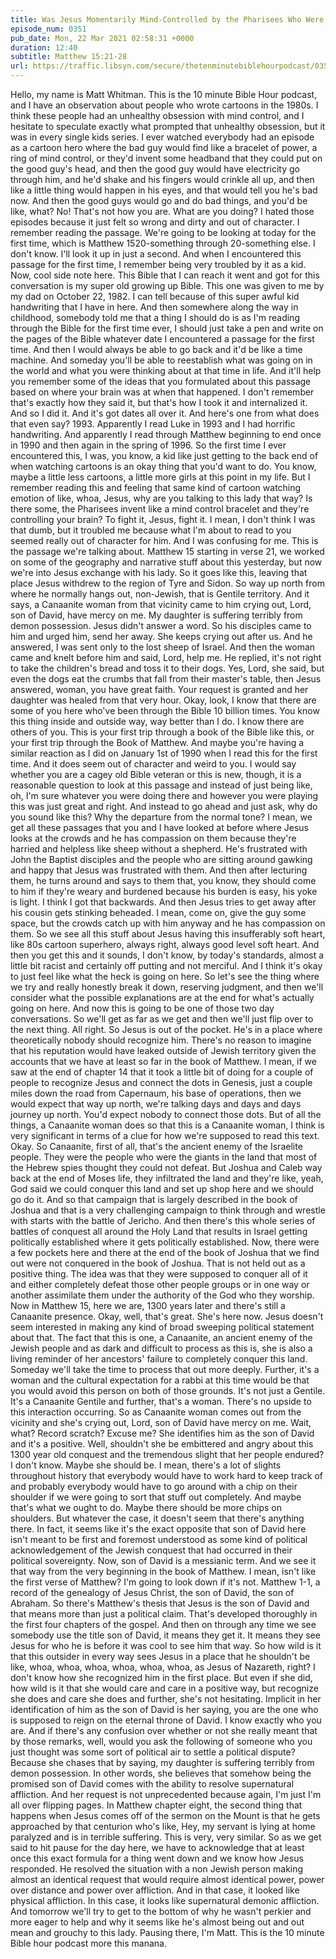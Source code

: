 ```yaml
---
title: Was Jesus Momentarily Mind-Controlled by the Pharisees Who Were Wielding a Secret Mind-Control Bracelet?
episode_num: 0351
pub_date: Mon, 22 Mar 2021 02:58:31 +0000
duration: 12:40
subtitle: Matthew 15:21-28
url: https://traffic.libsyn.com/secure/thetenminutebiblehourpodcast/0351_-_Was_Jesus_Momentarily_Mind-Controlled_by_the_Pharisees_Who_Were_Wielding_a_Secret_Mind-Control_Bracelet.mp3
---
```


 Hello, my name is Matt Whitman. This is the 10 minute Bible Hour podcast, and I have an observation about people who wrote cartoons in the 1980s. I think these people had an unhealthy obsession with mind control, and I hesitate to speculate exactly what prompted that unhealthy obsession, but it was in every single kids series. I ever watched everybody had an episode as a cartoon hero where the bad guy would find like a bracelet of power, a ring of mind control, or they'd invent some headband that they could put on the good guy's head, and then the good guy would have electricity go through him, and he'd shake and his fingers would crinkle all up, and then like a little thing would happen in his eyes, and that would tell you he's bad now. And then the good guys would go and do bad things, and you'd be like, what? No! That's not how you are. What are you doing? I hated those episodes because it just felt so wrong and dirty and out of character. I remember reading the passage. We're going to be looking at today for the first time, which is Matthew 1520-something through 20-something else. I don't know. I'll look it up in just a second. And when I encountered this passage for the first time, I remember being very troubled by it as a kid. Now, cool side note here. This Bible that I can reach it went and got for this conversation is my super old growing up Bible. This one was given to me by my dad on October 22, 1982. I can tell because of this super awful kid handwriting that I have in here. And then somewhere along the way in childhood, somebody told me that a thing I should do is as I'm reading through the Bible for the first time ever, I should just take a pen and write on the pages of the Bible whatever date I encountered a passage for the first time. And then I would always be able to go back and it'd be like a time machine. And someday you'll be able to reestablish what was going on in the world and what you were thinking about at that time in life. And it'll help you remember some of the ideas that you formulated about this passage based on where your brain was at when that happened. I don't remember that's exactly how they said it, but that's how I took it and internalized it. And so I did it. And it's got dates all over it. And here's one from what does that even say? 1993. Apparently I read Luke in 1993 and I had horrific handwriting. And apparently I read through Matthew beginning to end once in 1990 and then again in the spring of 1996. So the first time I ever encountered this, I was, you know, a kid like just getting to the back end of when watching cartoons is an okay thing that you'd want to do. You know, maybe a little less cartoons, a little more girls at this point in my life. But I remember reading this and feeling that same kind of cartoon watching emotion of like, whoa, Jesus, why are you talking to this lady that way? Is there some, the Pharisees invent like a mind control bracelet and they're controlling your brain? To fight it, Jesus, fight it. I mean, I don't think I was that dumb, but it troubled me because what I'm about to read to you seemed really out of character for him. And I was confusing for me. This is the passage we're talking about. Matthew 15 starting in verse 21, we worked on some of the geography and narrative stuff about this yesterday, but now we're into Jesus exchange with his lady. So it goes like this, leaving that place Jesus withdrew to the region of Tyre and Sidon. So way up north from where he normally hangs out, non-Jewish, that is Gentile territory. And it says, a Canaanite woman from that vicinity came to him crying out, Lord, son of David, have mercy on me. My daughter is suffering terribly from demon possession. Jesus didn't answer a word. So his disciples came to him and urged him, send her away. She keeps crying out after us. And he answered, I was sent only to the lost sheep of Israel. And then the woman came and knelt before him and said, Lord, help me. He replied, it's not right to take the children's bread and toss it to their dogs. Yes, Lord, she said, but even the dogs eat the crumbs that fall from their master's table, then Jesus answered, woman, you have great faith. Your request is granted and her daughter was healed from that very hour. Okay, look, I know that there are some of you here who've been through the Bible 10 billion times. You know this thing inside and outside way, way better than I do. I know there are others of you. This is your first trip through a book of the Bible like this, or your first trip through the Book of Matthew. And maybe you're having a similar reaction as I did on January 1st of 1990 when I read this for the first time. And it does seem out of character and weird to you. I would say whether you are a cagey old Bible veteran or this is new, though, it is a reasonable question to look at this passage and instead of just being like, oh, I'm sure whatever you were doing there and however you were playing this was just great and right. And instead to go ahead and just ask, why do you sound like this? Why the departure from the normal tone? I mean, we get all these passages that you and I have looked at before where Jesus looks at the crowds and he has compassion on them because they're harried and helpless like sheep without a shepherd. He's frustrated with John the Baptist disciples and the people who are sitting around gawking and happy that Jesus was frustrated with them. And then after lecturing them, he turns around and says to them that, you know, they should come to him if they're weary and burdened because his burden is easy, his yoke is light. I think I got that backwards. And then Jesus tries to get away after his cousin gets stinking beheaded. I mean, come on, give the guy some space, but the crowds catch up with him anyway and he has compassion on them. So we see all this stuff about Jesus having this insufferably soft heart, like 80s cartoon superhero, always right, always good level soft heart. And then you get this and it sounds, I don't know, by today's standards, almost a little bit racist and certainly off putting and not merciful. And I think it's okay to just feel like what the heck is going on here. So let's see the thing where we try and really honestly break it down, reserving judgment, and then we'll consider what the possible explanations are at the end for what's actually going on here. And now this is going to be one of those two day conversations. So we'll get as far as we get and then we'll just flip over to the next thing. All right. So Jesus is out of the pocket. He's in a place where theoretically nobody should recognize him. There's no reason to imagine that his reputation would have leaked outside of Jewish territory given the accounts that we have at least so far in the book of Matthew. I mean, if we saw at the end of chapter 14 that it took a little bit of doing for a couple of people to recognize Jesus and connect the dots in Genesis, just a couple miles down the road from Capernaum, his base of operations, then we would expect that way up north, we're talking days and days and days journey up north. You'd expect nobody to connect those dots. But of all the things, a Canaanite woman does so that this is a Canaanite woman, I think is very significant in terms of a clue for how we're supposed to read this text. Okay. So Canaanite, first of all, that's the ancient enemy of the Israelite people. They were the people who were the giants in the land that most of the Hebrew spies thought they could not defeat. But Joshua and Caleb way back at the end of Moses life, they infiltrated the land and they're like, yeah, God said we could conquer this land and set up shop here and we should go do it. And so that campaign that is largely described in the book of Joshua and that is a very challenging campaign to think through and wrestle with starts with the battle of Jericho. And then there's this whole series of battles of conquest all around the Holy Land that results in Israel getting politically established where it gets politically established. Now, there were a few pockets here and there at the end of the book of Joshua that we find out were not conquered in the book of Joshua. That is not held out as a positive thing. The idea was that they were supposed to conquer all of it and either completely defeat those other people groups or in one way or another assimilate them under the authority of the God who they worship. Now in Matthew 15, here we are, 1300 years later and there's still a Canaanite presence. Okay, well, that's great. She's here now. Jesus doesn't seem interested in making any kind of broad sweeping political statement about that. The fact that this is one, a Canaanite, an ancient enemy of the Jewish people and as dark and difficult to process as this is, she is also a living reminder of her ancestors' failure to completely conquer this land. Someday we'll take the time to process that out more deeply. Further, it's a woman and the cultural expectation for a rabbi at this time would be that you would avoid this person on both of those grounds. It's not just a Gentile. It's a Canaanite Gentile and further, that's a woman. There's no upside to this interaction occurring. So as Canaanite woman comes out from the vicinity and she's crying out, Lord, son of David have mercy on me. Wait, what? Record scratch? Excuse me? She identifies him as the son of David and it's a positive. Well, shouldn't she be embittered and angry about this 1300 year old conquest and the tremendous slight that her people endured? I don't know. Maybe she should be. I mean, there's a lot of slights throughout history that everybody would have to work hard to keep track of and probably everybody would have to go around with a chip on their shoulder if we were going to sort that stuff out completely. And maybe that's what we ought to do. Maybe there should be more chips on shoulders. But whatever the case, it doesn't seem that there's anything there. In fact, it seems like it's the exact opposite that son of David here isn't meant to be first and foremost understood as some kind of political acknowledgement of the Jewish conquest that had occurred in their political sovereignty. Now, son of David is a messianic term. And we see it that way from the very beginning in the book of Matthew. I mean, isn't like the first verse of Matthew? I'm going to look down if it's not. Matthew 1-1, a record of the genealogy of Jesus Christ, the son of David, the son of Abraham. So there's Matthew's thesis that Jesus is the son of David and that means more than just a political claim. That's developed thoroughly in the first four chapters of the gospel. And then on through any time we see somebody use the title son of David, it means they get it. It means they see Jesus for who he is before it was cool to see him that way. So how wild is it that this outsider in every way sees Jesus in a place that he shouldn't be like, whoa, whoa, whoa, whoa, whoa, whoa, as Jesus of Nazareth, right? I don't know how she recognized him in the first place. But even if she did, how wild is it that she would care and care in a positive way, but recognize she does and care she does and further, she's not hesitating. Implicit in her identification of him as the son of David is her saying, you are the one who is supposed to reign on the eternal throne of David. I know exactly who you are. And if there's any confusion over whether or not she really meant that by those remarks, well, would you ask the following of someone who you just thought was some sort of political air to settle a political dispute? Because she chases that by saying, my daughter is suffering terribly from demon possession. In other words, she believes that somehow being the promised son of David comes with the ability to resolve supernatural affliction. And her request is not unprecedented because again, I'm just I'm all over flipping pages. In Matthew chapter eight, the second thing that happens when Jesus comes off of the sermon on the Mount is that he gets approached by that centurion who's like, Hey, my servant is lying at home paralyzed and is in terrible suffering. This is very, very similar. So as we get said to hit pause for the day here, we have to acknowledge that at least once this exact formula for a thing went down and we know how Jesus responded. He resolved the situation with a non Jewish person making almost an identical request that would require almost identical power, power over distance and power over affliction. And in that case, it looked like physical affliction. In this case, it looks like supernatural demonic affliction. And tomorrow we'll try to get to the bottom of why he wasn't perkier and more eager to help and why it seems like he's almost being out and out mean and grouchy to this lady. Pausing there, I'm Matt. This is the 10 minute Bible hour podcast more this manana.